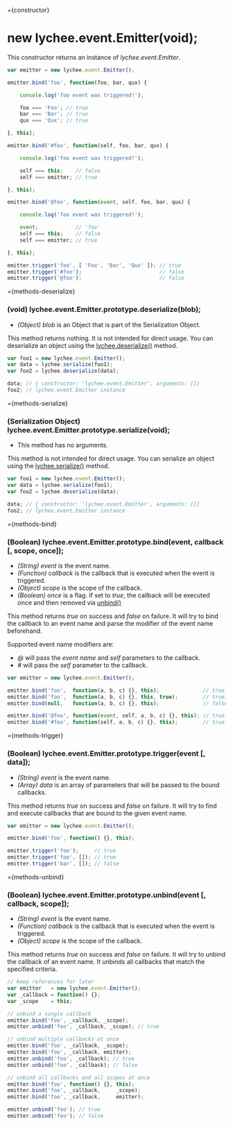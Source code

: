 
={constructor}

# new lychee.event.Emitter(void);

This constructor returns an instance of *lychee.event.Emitter*.

```javascript
var emitter = new lychee.event.Emitter();

emitter.bind('foo', function(foo, bar, qux) {

	console.log('foo event was triggered!');

	foo === 'Foo'; // true
	bar === 'Bar'; // true
	qux === 'Qux'; // true

}, this);

emitter.bind('#foo', function(self, foo, bar, qux) {

	console.log('foo event was triggered!');

	self === this;    // false
	self === emitter; // true

}, this);

emitter.bind('@foo', function(event, self, foo, bar, qux) {

	console.log('foo event was triggered!');

	event;            // 'foo'
	self === this;    // false
	self === emitter; // true

}, this);

emitter.trigger('foo', [ 'Foo', 'Bar', 'Qux' ]); // true
emitter.trigger('#foo');                         // false
emitter.trigger('@foo');                         // false
```



={methods-deserialize}

### (void) lychee.event.Emitter.prototype.deserialize(blob);

- *(Object) blob* is an Object that is part of the Serialization Object.

This method returns nothing.
It is not intended for direct usage. You can deserialize an
object using the [lychee.deserialize()](lychee#methods-deserialize) method.

```javascript
var foo1 = new lychee.event.Emitter();
var data = lychee.serialize(foo1);
var foo2 = lychee.deserialize(data);

data; // { constructor: 'lychee.event.Emitter', arguments: []}
foo2; // lychee.event.Emitter instance
```



={methods-serialize}

### (Serialization Object) lychee.event.Emitter.prototype.serialize(void);

- This method has no arguments.

This method is not intended for direct usage. You can serialize an
object using the [lychee.serialize()](lychee#methods-serialize) method.

```javascript
var foo1 = new lychee.event.Emitter();
var data = lychee.serialize(foo1);
var foo2 = lychee.deserialize(data);

data; // { constructor: 'lychee.event.Emitter', arguments: []}
foo2; // lychee.event.Emitter instance
```



={methods-bind}

### (Boolean) lychee.event.Emitter.prototype.bind(event, callback [, scope, once]);

- *(String) event* is the event name.
- *(Function) callback* is the callback that is executed when the event is triggered.
- *(Object) scope* is the scope of the callback.
- *(Boolean) once* is a flag. If set to *true*, the callback will be executed once
and then removed via [unbind()](#methods-unbind)

This method returns *true* on success and *false* on failure.
It will try to bind the callback to an event name and parse the modifier of the
event name beforehand.

Supported event name modifiers are:

- *@* will pass the *event name* and *self* parameters to the callback.
- *#* will pass the *self* parameter to the callback.

```javascript
var emitter = new lychee.event.Emitter();

emitter.bind('foo',  function(a, b, c) {}, this);              // true
emitter.bind('foo',  function(a, b, c) {}, this, true);        // true,  triggered only once
emitter.bind(null,   function(a, b, c) {}, this);              // false, invalid event

emitter.bind('@foo', function(event, self, a, b, c) {}, this); // true
emitter.bind('#foo', function(self, a, b, c) {}, this);        // true
```



={methods-trigger}

### (Boolean) lychee.event.Emitter.prototype.trigger(event [, data]);

- *(String) event* is the event name.
- *(Array) data* is an array of parameters that will be passed to the bound callbacks.

This method returns *true* on success and *false* on failure.
It will try to find and execute callbacks that are bound to the given event name.

```javascript
var emitter = new lychee.event.Emitter();

emitter.bind('foo', function() {}, this);

emitter.trigger('foo');     // true
emitter.trigger('foo', []); // true
emitter.trigger('bar', []); // false
```



={methods-unbind}

### (Boolean) lychee.event.Emitter.prototype.unbind(event [, callback, scope]);

- *(String) event* is the event name.
- *(Function) callback* is the callback that is executed when the event is triggered.
- *(Object) scope* is the scope of the callback.

This method returns *true* on success and *false* on failure.
It will try to unbind the callback of an event name. It unbinds all callbacks that
match the specified criteria.

```javascript
// keep references for later
var emitter   = new lychee.event.Emitter();
var _callback = function() {};
var _scope    = this;

// unbind a single callback
emitter.bind('foo', _callback, _scope);
emitter.unbind('foo', _callback, _scope); // true

// unbind multiple callbacks at once
emitter.bind('foo', _callback, _scope);
emitter.bind('foo', _callback, emitter);
emitter.unbind('foo', _callback); // true
emitter.unbind('foo', _callback); // false

// unbind all callbacks and all scopes at once
emitter.bind('foo', function() {}, this);
emitter.bind('foo', _callback,     _scope);
emitter.bind('foo', _callback,     emitter);

emitter.unbind('foo'); // true
emitter.unbind('foo'); // false
```

